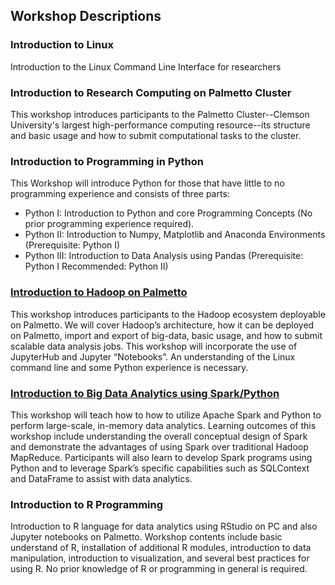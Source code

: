 ## Workshop Descriptions

### Introduction to Linux
Introduction to the Linux Command Line Interface for researchers

### Introduction to Research Computing on Palmetto Cluster
This workshop introduces participants to the Palmetto Cluster--Clemson University's largest high-performance computing resource--its structure and basic usage and how to submit computational tasks to the cluster.

### Introduction to Programming in Python

This Workshop will introduce Python for those that have little to no programming experience and consists of three parts: 

- Python I: Introduction to Python and core Programming Concepts 
(No prior programming experience required).
- Python II: Introduction to Numpy, Matplotlib and Anaconda Environments (Prerequisite: Python I)
- Python III: Introduction to Data Analysis using Pandas (Prerequisite: Python I Recommended: Python II)

### [Introduction to Hadoop on Palmetto](https://clemsonciti.github.io/workshop-hadoop/)

This workshop introduces participants to the Hadoop ecosystem deployable on Palmetto. 
We will cover Hadoop’s architecture, how it can be deployed on Palmetto, import and 
export of big-data, basic usage, and how to submit scalable data analysis jobs. This 
workshop will incorporate the use of JupyterHub and Jupyter “Notebooks”. An understanding 
of the Linux command line and some Python experience is necessary.

### [Introduction to Big Data Analytics using Spark/Python](https://clemsonciti.github.io/workshop-spark/)

This workshop will teach how to how to utilize Apache Spark and Python to perform large-scale, 
in-memory data analytics. Learning outcomes of this workshop include understanding the overall 
conceptual design of Spark and demonstrate the advantages of using Spark over traditional Hadoop
MapReduce. Participants will also learn to develop Spark programs using Python and to leverage 
Spark’s specific capabilities such as SQLContext and DataFrame to assist with data analytics. 

### Introduction to R Programming

Introduction to R language for data analytics using RStudio on PC and also Jupyter notebooks 
on Palmetto. Workshop contents include basic understand of R, installation of additional R 
modules, introduction to data manipulation, introduction to visualization, and several best 
practices for using R. No prior knowledge of R or programming in general is required.
